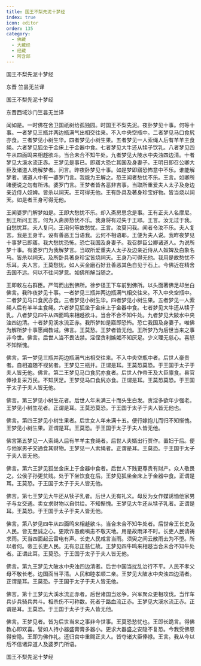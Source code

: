 ```yaml
---
title: 国王不梨先泥十梦经
index: true
icon: editor
order: 135
category:
  - 佛藏
  - 大藏经
  - 经藏
  - 阿含部
---
```


  国王不梨先泥十梦经  

东晋 竺昙无兰译  

国王不梨先泥十梦经  

东晋西域沙门竺昙无兰译  

闻如是。一时佛在舍卫国祇树给孤独园。时国王不梨先泥。夜卧梦见十事。何等十事。一者梦见三瓶并两边瓶满气出相交往来。不入中央空瓶中。二者梦见马口食尻亦食。三者梦见小树生华。四者梦见小树生果。五者梦见一人索绳人后有羊羊主食绳。六者梦见狐坐于金床上于金器中食。七者梦见大牛还从犊子饮乳。八者梦见四牛从四面鸣来相趍欲斗。当合未合不知牛处。九者梦见大陂水中央浊四边清。十者梦见大溪水流正赤。王梦见是事已。即寤大恐亡其国及身妻子。王明日即召公卿大臣及诸道人晓解梦者。问言。昨夜卧梦见十事。如是梦即寤恐怖意中不乐。谁能解梦者。诸道人中有一婆罗门言。我能为王解之。恐王闻者愁忧不乐。王言。如卿所睹便说之勿有所讳。婆罗门言。王梦者皆各恶非吉事。当取所重爱夫人太子及身边亲近侍人奴婢。皆杀以祠天。王可得无他。王有卧具及著身珍宝好物。皆当烧以祠天。如是者王身可得无他。  

王闻婆罗门解梦如是。王即大愁忧不乐。却入斋房思念是事。王有正夫人名摩尼。到王所问王言。何为入斋房愁忧不乐。我身将有过失于王耶。王言。汝无过于我。自愁忧耳。夫人复问。王用何等故愁忧。王言。汝莫问我。闻者令汝不乐。夫人复言。我是王身半。设有善恶王当语我。云何不相语耶。王便为夫人说。我昨夜梦见十事梦已即寤。我大愁忧恐怖。恐亡我国及身妻子。我召群臣公卿诸道人。为说所梦十事。有婆罗门为我解梦言。当取所爱重夫人太子及边亲近侍从人奴婢及白象名马。皆杀以祠天。及所卧具著身珍宝皆烧祠天。王身乃可得无他。我用是故愁忧不乐耳。夫人言。王莫愁忧。如人买金磨石好丑善恶其色自见于石上。今佛近在精舍去国不远。何以不往问梦意。如佛所解当随之。  

王即敕左右群臣。严驾而出到佛所。徐步径王下车前到佛所。以头面著佛足却坐白佛言。我昨夜梦见十事。一者梦见三瓶并两边瓶满气相交往来。不入中央空瓶中。二者梦见马口食尻亦食。三者梦见小树生华。四者梦见小树生果。五者梦见一人索绳人后有羊羊主食绳。六者梦见狐坐于金床上于金器中食。七者梦见大牛还从犊子乳。八者梦见四牛从四面鸣来相趍欲斗。当合不合不知牛处。九者梦见大陂水中央浊四边清。十者梦见溪水流正赤。我所梦如是寤即恐怖。恐亡我国及身妻子。唯佛为解所梦十事愿闻教诫。佛言。王莫愁。王梦者皆无他。王所梦乃为后世当来之事非今世。佛言。后世人当不畏法禁。淫侄贪利嫉姤不知厌足。少义理无慈心。喜怒不知惭愧。  

佛言。第一梦见三瓶并两边瓶满气出相交往来。不入中央空瓶中者。后世人豪贵者。自相追随不视贫者。王梦见三瓶并。正谓是耳。王莫恐莫恐。于王国于太子于夫人皆无他。佛言。第二王梦见马口食尻亦食者。后世人作帝王及大臣廪食。县官俸禄复采万民。不知厌足。王梦见马口食尻亦食。正谓是耳。王莫恐莫恐。于王国于太子于夫人皆无他。  

佛言。第三梦见小树生花者。后世人年未满三十而头生白发。贪淫多欲年少强老。王梦见小树生花者。正谓是耳。王莫恐莫恐。于王国于太子于夫人皆无他也。  

佛言。第四王梦见小树生果者。后世女人年未满十五。便行嫁抱儿而归不知惭愧。王梦见小树生果。正谓是耳。王莫恐。于王国于太子于夫人皆无他。  

佛言第五梦见一人索绳人后有羊羊主食绳者。后世人夫婿出行贾作。置妇于后。便与他家男子交通食其财物。王梦见一人索绳者。正谓是耳。王莫恐。于王国于太子于夫人皆无他。  

佛言。第六王梦见狐坐金床上于金器中食者。后世人下贱更尊贵有财产。众人敬畏之。公侯子孙更贫贱。处于下坐饮食在后。王梦见狐坐金床上于金器中食。正谓是耳。王莫恐。于王国于太子于夫人皆无他。  

佛言。第七王梦见大牛还从犊子乳者。后世人无有礼义。母反为女作媒诱恤他家男子与女交通。卖女求财物以自供给。不知惭愧。王梦见大牛还从犊子乳者。正谓是耳。王莫恐。于王国于太子于夫人皆无他。  

佛言。第八梦见四牛从四面鸣来相趍欲斗。当合未合不知牛处者。后世帝王长吏及人民。皆无至诚之心。更欺诈愚痴嗔恚不敬天地。用是故雨泽不时。长吏人民请祷求雨。天当四面起云雷电有声。长吏人民咸言当雨。须臾之间云散雨去为不堕。所以者何。帝王长吏人民。无有忠正慈仁故。王梦见四牛鸣来相趍当合未合不知牛处者。正谓此耳。王莫恐。于王国于太子于夫人皆无他。  

佛言。第九王梦见大陂水中央浊四边清者。后世中国当扰乱治行不平。人民不孝父母不敬长老。边国面当平清。人民和睦孝顺二亲。王梦见大陂水中央浊四边清者。正谓是耳。王莫恐。于王国于太子于夫人皆无他。  

佛言。第十王梦见大溪水流正赤者。后世诸国当忿争。兴军聚众更相攻伐。当作车兵步兵骑兵共斗。相杀伤不可称数。死者于路血流正赤。王梦见大溪水流正赤。正谓是耳。王莫恐。于王国于太子于夫人皆无他。  

佛言。王梦见者。皆为后世当来之事非今世事。王莫恐愁忧也。王即长跪言。得佛教心即欢喜。譬如人持小器盛膏膏多器小。更求大器盛之安隐不复恐。今我受佛恩得安隐。王即为佛作礼。还归宫中重赐正夫人。皆夺诸大臣俸禄。王言。我从今以后不信诸异道人及婆罗门所语。  

国王不梨先泥十梦经  
